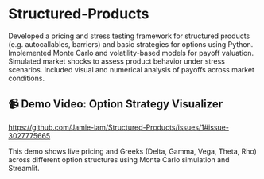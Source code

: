 # Structured-Products
Developed a pricing and stress testing framework for structured products (e.g. autocallables, barriers) and basic strategies for options using Python. Implemented Monte Carlo and volatility-based models for payoff valuation. Simulated market shocks to assess product behavior under stress scenarios. Included visual and numerical analysis of payoffs across market conditions.

## 📹 Demo Video: Option Strategy Visualizer

https://github.com/Jamie-lam/Structured-Products/issues/1#issue-3027775665

This demo shows live pricing and Greeks (Delta, Gamma, Vega, Theta, Rho) across different option structures using Monte Carlo simulation and Streamlit.

